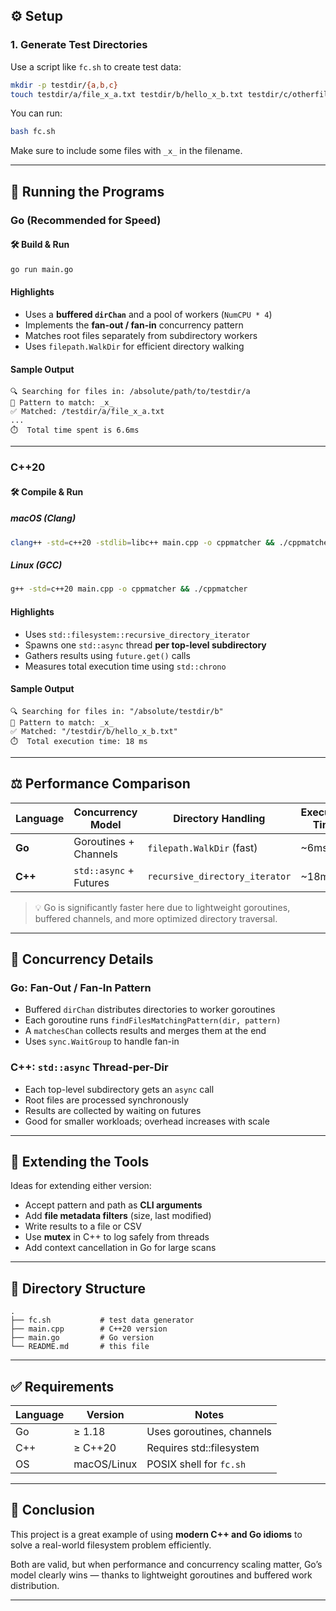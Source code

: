 ## ⚙️ Setup

### 1. Generate Test Directories

Use a script like `fc.sh` to create test data:

```bash
mkdir -p testdir/{a,b,c}
touch testdir/a/file_x_a.txt testdir/b/hello_x_b.txt testdir/c/otherfile.txt
```

You can run:

```bash
bash fc.sh
```

Make sure to include some files with `_x_` in the filename.

---

## 🚀 Running the Programs

### Go (Recommended for Speed)

#### 🛠 Build & Run

```bash
go run main.go
```

#### Highlights

- Uses a **buffered `dirChan`** and a pool of workers (`NumCPU * 4`)
- Implements the **fan-out / fan-in** concurrency pattern
- Matches root files separately from subdirectory workers
- Uses `filepath.WalkDir` for efficient directory walking

#### Sample Output

```
🔍 Searching for files in: /absolute/path/to/testdir/a
🫤 Pattern to match: _x_
✅ Matched: /testdir/a/file_x_a.txt
...
⏱️  Total time spent is 6.6ms
```

---

### C++20

#### 🛠 Compile & Run

##### macOS (Clang)

```bash
clang++ -std=c++20 -stdlib=libc++ main.cpp -o cppmatcher && ./cppmatcher
```

##### Linux (GCC)

```bash
g++ -std=c++20 main.cpp -o cppmatcher && ./cppmatcher
```

#### Highlights

- Uses `std::filesystem::recursive_directory_iterator`
- Spawns one `std::async` thread **per top-level subdirectory**
- Gathers results using `future.get()` calls
- Measures total execution time using `std::chrono`

#### Sample Output

```
🔍 Searching for files in: "/absolute/testdir/b"
🫤 Pattern to match: _x_
✅ Matched: "/testdir/b/hello_x_b.txt"
⏱️  Total execution time: 18 ms
```

---

## ⚖️ Performance Comparison

| Language | Concurrency Model      | Directory Handling             | Execution Time |
| -------- | ---------------------- | ------------------------------ | -------------- |
| **Go**   | Goroutines + Channels  | `filepath.WalkDir` (fast)      | \~6ms          |
| **C++**  | `std::async` + Futures | `recursive_directory_iterator` | \~18ms         |

> 💡 Go is significantly faster here due to lightweight goroutines, buffered channels, and more optimized directory traversal.

---

## 🧵 Concurrency Details

### Go: Fan-Out / Fan-In Pattern

- Buffered `dirChan` distributes directories to worker goroutines
- Each goroutine runs `findFilesMatchingPattern(dir, pattern)`
- A `matchesChan` collects results and merges them at the end
- Uses `sync.WaitGroup` to handle fan-in

### C++: `std::async` Thread-per-Dir

- Each top-level subdirectory gets an `async` call
- Root files are processed synchronously
- Results are collected by waiting on futures
- Good for smaller workloads; overhead increases with scale

---

## 🧪 Extending the Tools

Ideas for extending either version:

- Accept pattern and path as **CLI arguments**
- Add **file metadata filters** (size, last modified)
- Write results to a file or CSV
- Use **mutex** in C++ to log safely from threads
- Add context cancellation in Go for large scans

---

## 📁 Directory Structure

```
.
├── fc.sh           # test data generator
├── main.cpp        # C++20 version
├── main.go         # Go version
└── README.md       # this file
```

---

## ✅ Requirements

| Language | Version     | Notes                     |
| -------- | ----------- | ------------------------- |
| Go       | ≥ 1.18      | Uses goroutines, channels |
| C++      | ≥ C++20     | Requires std::filesystem  |
| OS       | macOS/Linux | POSIX shell for `fc.sh`   |

---

## 🏁 Conclusion

This project is a great example of using **modern C++ and Go idioms** to solve a real-world filesystem problem efficiently.

Both are valid, but when performance and concurrency scaling matter, Go’s model clearly wins — thanks to lightweight goroutines and buffered work distribution.

---
